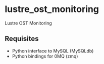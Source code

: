 # lustre_ost_monitoring
Lustre OST Monitoring

## Requisites
* Python interface to MySQL (MySQLdb)
* Python bindings for 0MQ (zmq)
